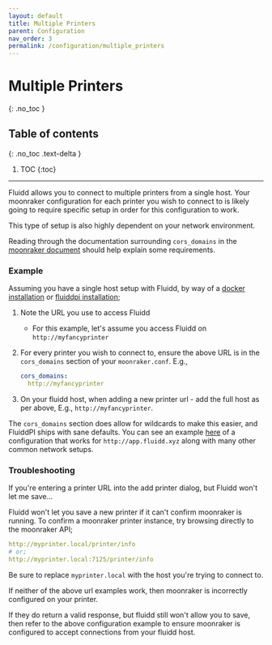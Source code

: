 ```yaml
---
layout: default
title: Multiple Printers
parent: Configuration
nav_order: 3
permalink: /configuration/multiple_printers
---
```


# Multiple Printers
{: .no_toc }

## Table of contents
{: .no_toc .text-delta }

1. TOC
{:toc}

---

Fluidd allows you to connect to multiple printers from a single host.
Your moonraker configuration for each printer you wish to connect to is
likely going to require specific setup in order for this configuration to work.

This type of setup is also highly dependent on your network environment.

Reading through the documentation surrounding `cors_domains` in the
[moonraker document]((/configuration/moonraker_conf#cors-domains)) should
help explain some requirements.

### Example

Assuming you have a single host setup with Fluidd, by way of a
[docker installation](/installation/docker) or
[fluiddpi installation](/installation/fluiddpi);

1. Note the URL you use to access Fluidd
   - For this example, let's assume you access Fluidd on `http://myfancyprinter`

2. For every printer you wish to connect to, ensure the above URL is in the
   `cors_domains` section of your `moonraker.conf`.
   E.g.,

   ```yaml
   cors_domains:
     http://myfancyprinter
   ```

3. On your fluidd host, when adding a new printer url - add the full host
   as per above, E.g., `http://myfancyprinter`.

The `cors_domains` section does allow for wildcards to make this easier, and
FluiddPI ships with sane defaults. You can see an example
[here](/configuration/moonraker_conf) of a configuration that works for
`http://app.fluidd.xyz` along with many other common network setups.

### Troubleshooting

If you're entering a printer URL into the add printer dialog, but Fluidd won't let me save...

Fluidd won't let you save a new printer if it can't confirm moonraker is running. To
confirm a moonraker printer instance, try browsing directly to the moonraker API;

```yaml
http://myprinter.local/printer/info
# or;
http://myprinter.local:7125/printer/info
```

Be sure to replace `myprinter.local` with the host you're trying to connect to.

If neither of the above url examples work, then moonraker is incorrectly configured
on your printer.

If they do return a valid response, but fluidd still won't allow you to save,
then refer to the above configuration example to ensure moonraker is configured
to accept connections from your fluidd host.
